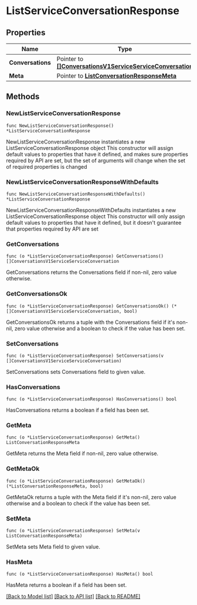 # ListServiceConversationResponse

## Properties

Name | Type | Description | Notes
------------ | ------------- | ------------- | -------------
**Conversations** | Pointer to [**[]ConversationsV1ServiceServiceConversation**](ConversationsV1ServiceServiceConversation.md) |  | [optional] 
**Meta** | Pointer to [**ListConversationResponseMeta**](ListConversationResponse_meta.md) |  | [optional] 

## Methods

### NewListServiceConversationResponse

`func NewListServiceConversationResponse() *ListServiceConversationResponse`

NewListServiceConversationResponse instantiates a new ListServiceConversationResponse object
This constructor will assign default values to properties that have it defined,
and makes sure properties required by API are set, but the set of arguments
will change when the set of required properties is changed

### NewListServiceConversationResponseWithDefaults

`func NewListServiceConversationResponseWithDefaults() *ListServiceConversationResponse`

NewListServiceConversationResponseWithDefaults instantiates a new ListServiceConversationResponse object
This constructor will only assign default values to properties that have it defined,
but it doesn't guarantee that properties required by API are set

### GetConversations

`func (o *ListServiceConversationResponse) GetConversations() []ConversationsV1ServiceServiceConversation`

GetConversations returns the Conversations field if non-nil, zero value otherwise.

### GetConversationsOk

`func (o *ListServiceConversationResponse) GetConversationsOk() (*[]ConversationsV1ServiceServiceConversation, bool)`

GetConversationsOk returns a tuple with the Conversations field if it's non-nil, zero value otherwise
and a boolean to check if the value has been set.

### SetConversations

`func (o *ListServiceConversationResponse) SetConversations(v []ConversationsV1ServiceServiceConversation)`

SetConversations sets Conversations field to given value.

### HasConversations

`func (o *ListServiceConversationResponse) HasConversations() bool`

HasConversations returns a boolean if a field has been set.

### GetMeta

`func (o *ListServiceConversationResponse) GetMeta() ListConversationResponseMeta`

GetMeta returns the Meta field if non-nil, zero value otherwise.

### GetMetaOk

`func (o *ListServiceConversationResponse) GetMetaOk() (*ListConversationResponseMeta, bool)`

GetMetaOk returns a tuple with the Meta field if it's non-nil, zero value otherwise
and a boolean to check if the value has been set.

### SetMeta

`func (o *ListServiceConversationResponse) SetMeta(v ListConversationResponseMeta)`

SetMeta sets Meta field to given value.

### HasMeta

`func (o *ListServiceConversationResponse) HasMeta() bool`

HasMeta returns a boolean if a field has been set.


[[Back to Model list]](../README.md#documentation-for-models) [[Back to API list]](../README.md#documentation-for-api-endpoints) [[Back to README]](../README.md)


